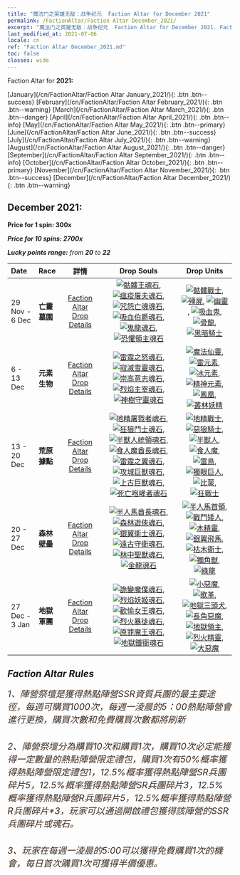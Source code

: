 ```yaml
---
title: "魔法门之英雄无敌：战争纪元  Faction Altar for December 2021"
permalink: /FactionAltar/Faction Altar December_2021/
excerpt: "魔法门之英雄无敌：战争纪元  Faction Altar for December 2021. Faction Altar is the primary method for obtaining SSR units from the popular faction. Limited to 1,000 purchases each week. The popular faction changes at 05:00 every Monday. Purchase attempts and free purchase attempts will also reset then."
last_modified_at: 2021-07-06
locale: cn
ref: "Faction Altar December_2021.md"
toc: false
classes: wide
---
```


  Faction Altar for **2021:**

  [January](/cn/FactionAltar/Faction Altar January_2021/){: .btn .btn--success} [February](/cn/FactionAltar/Faction Altar February_2021/){: .btn .btn--warning} [March](/cn/FactionAltar/Faction Altar March_2021/){: .btn .btn--danger} [April](/cn/FactionAltar/Faction Altar April_2021/){: .btn .btn--info} [May](/cn/FactionAltar/Faction Altar May_2021/){: .btn .btn--primary} [June](/cn/FactionAltar/Faction Altar June_2021/){: .btn .btn--success} [July](/cn/FactionAltar/Faction Altar July_2021/){: .btn .btn--warning} [August](/cn/FactionAltar/Faction Altar August_2021/){: .btn .btn--danger} [September](/cn/FactionAltar/Faction Altar September_2021/){: .btn .btn--info} [October](/cn/FactionAltar/Faction Altar October_2021/){: .btn .btn--primary} [November](/cn/FactionAltar/Faction Altar November_2021/){: .btn .btn--success} [December](/cn/FactionAltar/Faction Altar December_2021/){: .btn .btn--warning} 

## December 2021:

  **Price for 1 spin: 300x** <i class="fas fa-gem"/>

  **Price for 10 spins: 2700x** <i class="fas fa-gem"/>

  **Lucky points range:** from **20** to **22**

  |    Date    |  Race  |  詳情  |   Drop Souls   | Drop Units |
  |:-----------|:-------|:---------:|:--------------:|:----------:|
  | 29 Nov - 6 Dec | **亡靈墓園** | [Faction Altar Drop Details](/cn/FactionAltar/DROP_104/) | [![骷髏王魂石](/images/u/tia_kulouzhanshi.jpg)](/Items/unt_297/), [![瘟疫屠夫魂石](/images/u/tia_jiangshi.jpg)](/Items/unt_298/), [![咒怨亡魂魂石](/images/u/tia_youling.jpg)](/Items/unt_299/), [![吸血伯爵魂石](/images/u/tia_xixuegui.jpg)](/Items/unt_300/), [![鬼龍魂石](/images/u/tia_gulong.jpg)](/Items/unt_303/), [![恐懼領主魂石](/images/u/tia_siwangqishi.jpg)](/Items/unt_302/) | [![骷髏戰士](/images/u/ti_kulouzhanshi.jpg)](/Items/unt_208/), [![殭屍](/images/u/ti_jiangshi.jpg)](/Items/unt_209/), [![幽靈](/images/u/ti_youling.jpg)](/Items/unt_210/), [![吸血鬼](/images/u/ti_xixuegui.jpg)](/Items/unt_211/), [![骨龍](/images/u/ti_gulong.jpg)](/Items/unt_214/), [![黑暗騎士](/images/u/ti_siwangqishi.jpg)](/Items/unt_213/) | 
  | 6 - 13 Dec | **元素生物** | [Faction Altar Drop Details](/cn/FactionAltar/DROP_109/) | [![雷霆之怒魂石](/images/u/tia_leiyuansu.jpg)](/Items/unt_344/), [![寂滅雪靈魂石](/images/u/tia_bingyuansu.jpg)](/Items/unt_345/), [![崇高意志魂石](/images/u/tia_jingshenyuansu.jpg)](/Items/unt_347/), [![烈焰主宰魂石](/images/u/tia_fenghuang.jpg)](/Items/unt_348/), [![神樹守靈魂石](/images/u/tia_conglinyaojing.jpg)](/Items/unt_349/) | [![魔法仙靈](/images/u/ti_mofaxianling.jpg)](/Items/unt_262/), [![雷元素](/images/u/ti_leiyuansu2.jpg)](/Items/unt_263/), [![冰元素](/images/u/ti_bingyuansu2.jpg)](/Items/unt_264/), [![精神元素](/images/u/ti_jingshenyuansu.jpg)](/Items/unt_267/), [![鳳凰](/images/u/ti_fenghuang.jpg)](/Items/unt_268/), [![叢林妖精](/images/u/ti_conglinyaojing.jpg)](/Items/unt_270/) | 
  | 13 - 20 Dec | **荒原據點** | [Faction Altar Drop Details](/cn/FactionAltar/DROP_103/) | [![地精屠戮者魂石](/images/u/tia_shourenzhanshi.jpg)](/Items/unt_305/), [![狂狼鬥士魂石](/images/u/tia_langqibing.jpg)](/Items/unt_306/), [![半獸人統領魂石](/images/u/tia_banshouren.jpg)](/Items/unt_307/), [![食人魔酋長魂石](/images/u/tia_shirenmo.jpg)](/Items/unt_308/), [![雷霆之翼魂石](/images/u/tia_leiniao.jpg)](/Items/unt_309/), [![攻城巨獸魂石](/images/u/tia_duyanjuren.jpg)](/Items/unt_310/), [![上古巨獸魂石](/images/u/tia_bimeng.jpg)](/Items/unt_311/), [![死亡咆哮者魂石](/images/u/tia_kuangzhanshi.jpg)](/Items/unt_312/) | [![地精戰士](/images/u/ti_shourenzhanshi.jpg)](/Items/unt_217/), [![惡狼騎士](/images/u/ti_langqibing.jpg)](/Items/unt_218/), [![半獸人](/images/u/ti_shourentoufushou.jpg)](/Items/unt_219/), [![食人魔](/images/u/ti_shirenmo.jpg)](/Items/unt_220/), [![雷鳥](/images/u/ti_leiniao.jpg)](/Items/unt_221/), [![獨眼巨人](/images/u/ti_duyanjuren.jpg)](/Items/unt_222/), [![比蒙](/images/u/ti_bimeng.jpg)](/Items/unt_223/), [![狂戰士](/images/u/ti_kuangzhanshi.jpg)](/Items/unt_224/) | 
  | 20 - 27 Dec | **森林壁壘** | [Faction Altar Drop Details](/cn/FactionAltar/DROP_102/) | [![半人馬酋長魂石](/images/u/tia_banrenma.jpg)](/Items/unt_290/), [![森林遊俠魂石](/images/u/tia_mujingling.jpg)](/Items/unt_291/), [![銀翼衛士魂石](/images/u/tia_yinyifeima.jpg)](/Items/unt_292/), [![遠古守衛魂石](/images/u/tia_shuyao.jpg)](/Items/unt_293/), [![林中聖獸魂石](/images/u/tia_dujiaoshou.jpg)](/Items/unt_294/), [![金龍魂石](/images/u/tia_lvlong.jpg)](/Items/unt_295/) | [![半人馬首領](/images/u/ti_banrenma.jpg)](/Items/unt_199/), [![戰鬥矮人](/images/u/ti_airen.jpg)](/Items/unt_200/), [![木精靈](/images/u/ti_mujingling.jpg)](/Items/unt_201/), [![銀翼飛馬](/images/u/ti_feima.jpg)](/Items/unt_202/), [![枯木衛士](/images/u/ti_shuyao.jpg)](/Items/unt_203/), [![獨角獸](/images/u/ti_dujiaoshou.jpg)](/Items/unt_204/), [![綠龍](/images/u/ti_lvlong.jpg)](/Items/unt_205/) | 
  | 27 Dec - 3 Jan | **地獄軍團** | [Faction Altar Drop Details](/cn/FactionAltar/DROP_105/) | [![詭變魔僕魂石](/images/u/tia_xiaoemo.jpg)](/Items/unt_313/), [![烈焰妖姬魂石](/images/u/tia_touhuoguai.jpg)](/Items/unt_314/), [![歡愉女王魂石](/images/u/tia_diyulingzhu.jpg)](/Items/unt_316/), [![烈火暴徒魂石](/images/u/tia_liehuojingling.jpg)](/Items/unt_317/), [![原罪魔王魂石](/images/u/tia_daemo.jpg)](/Items/unt_318/), [![地獄鐵衛魂石](/images/u/tia_changjiaoemo.jpg)](/Items/unt_315/) | [![小惡魔](/images/u/ti_xiaoemo.jpg)](/Items/unt_226/), [![歌革](/images/u/ti_touhuoguai.jpg)](/Items/unt_227/), [![地獄三頭犬](/images/u/ti_santouquan.jpg)](/Items/unt_228/), [![長角惡魔](/images/u/ti_changjiaoemo.jpg)](/Items/unt_229/), [![地獄領主](/images/u/ti_diyulingzhu.jpg)](/Items/unt_230/), [![烈火精靈](/images/u/ti_liehuojingling.jpg)](/Items/unt_231/), [![大惡魔](/images/u/ti_daemo.jpg)](/Items/unt_232/) | 




## Faction Altar Rules

  <span style="color: #3c2a1e;font-size:20px">1、陣營祭壇是獲得熱點陣營SSR資質兵團的最主要途徑，每週可購買1000次，每週一淩晨的5：00熱點陣營會進行更換，購買次數和免費購買次數都將刷新</span><br/>

<br/>  <span style="color: #3c2a1e;font-size:20px">2、陣營祭壇分為購買10次和購買1次，購買10次必定能獲得一定數量的熱點陣營限定禮包，購買1次有50%概率獲得熱點陣營限定禮包*1，12.5%概率獲得熱點陣營SR兵團碎片*5，12.5%概率獲得熱點陣營SR兵團碎片*3，12.5%概率獲得熱點陣營R兵團碎片*5，12.5%概率獲得熱點陣營R兵團碎片*3，玩家可以通過開啟禮包獲得該陣營的SSR兵團碎片或魂石。</span>

<br/>  <span style="color: #3c2a1e;font-size:20px">3、玩家在每週一淩晨的5:00可以獲得免費購買1次的機會，每日首次購買1次可獲得半價優惠。</span><br/>

<br/>
